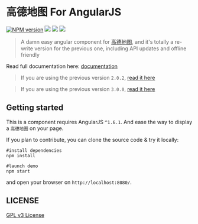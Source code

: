 高德地图 For AngularJS
=======================
[![NPM version][npm-image]][npm-url]
![][david-url]
![][dt-url]
![][license-url]

> A damn easy angular component for [高德地图](http://lbs.amap.com/), and it's totally a re-write version for the previous one, including API updates and offline friendly

Read full documentation here: [documentation](https://leftstick.github.io/angular-amap/)

>If you are using the previous version `2.0.2`, [read it here](https://github.com/leftstick/angular-amap/tree/2.x)

>If you are using the previous version `3.0.0`, [read it here](https://github.com/leftstick/angular-amap/tree/3.x)

## Getting started

This is a component requires AngularJS `^1.6.1`. And ease the way to display a `高德地图` on your page.

If you plan to contribute, you can clone the source code & try it locally:

```shell
#install dependencies
npm install

#launch demo
npm start
```

and open your browser on `http://localhost:8080/`.


## LICENSE ##

[GPL v3 License](https://raw.githubusercontent.com/leftstick/angular-amap/master/LICENSE)


[npm-url]: https://npmjs.org/package/angular-amap
[npm-image]: https://img.shields.io/npm/v/angular-amap.svg
[david-url]: https://david-dm.org/leftstick/angular-amap.png
[dt-url]:https://img.shields.io/npm/dt/angular-amap.svg
[license-url]:https://img.shields.io/npm/l/angular-amap.svg
